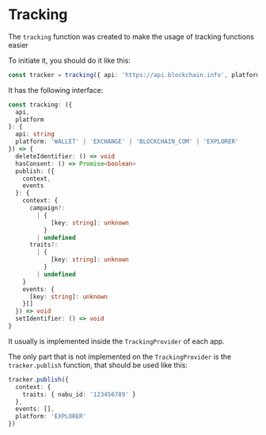 # Tracking

The `tracking` function was created to make the usage of tracking functions easier

To initiate it, you should do it like this:

```ts
const tracker = tracking({ api: 'https://api.blockchain.info', platform: 'WALLET' })
```

It has the following interface:

```ts
const tracking: ({
  api,
  platform
}: {
  api: string
  platform: 'WALLET' | 'EXCHANGE' | 'BLOCKCHAIN_COM' | 'EXPLORER'
}) => {
  deleteIdentifier: () => void
  hasConsent: () => Promise<boolean>
  publish: ({
    context,
    events
  }: {
    context: {
      campaign?:
        | {
            [key: string]: unknown
          }
        | undefined
      traits?:
        | {
            [key: string]: unknown
          }
        | undefined
    }
    events: {
      [key: string]: unknown
    }[]
  }) => void
  setIdentifier: () => void
}
```

It usually is implemented inside the `TrackingProvider` of each app.

The only part that is not implemented on the `TrackingProvider` is the `tracker.publish` function, that should be used like this:

```ts
tracker.publish({
  context: {
    traits: { nabu_id: '123456789' }
  },
  events: [],
  platform: 'EXPLORER'
})
```
